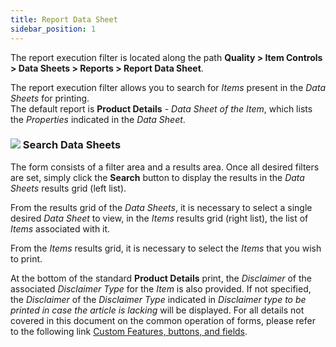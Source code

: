 ```yaml
---
title: Report Data Sheet
sidebar_position: 1
---
```


The report execution filter is located along the path **Quality > Item Controls > Data Sheets > Reports > Report Data Sheet**.   

The report execution filter allows you to search for *Items* present in the *Data Sheets* for printing.   
The default report is **Product Details** - *Data Sheet of the Item*, which lists the *Properties* indicated in the *Data Sheet*.   

### ![](/img/neutral/common/search.png) Search Data Sheets 
The form consists of a filter area and a results area. Once all desired filters are set, simply click the **Search** button to display the results in the *Data Sheets* results grid (left list).   

From the results grid of the *Data Sheets*, it is necessary to select a single desired *Data Sheet* to view, in the *Items* results grid (right list), the list of *Items* associated with it.   

From the *Items* results grid, it is necessary to select the *Items* that you wish to print.   

At the bottom of the standard **Product Details** print, the *Disclaimer* of the associated *Disclaimer Type* for the *Item* is also provided. If not specified, the *Disclaimer* of the *Disclaimer Type* indicated in *Disclaimer type to be printed
in case the article is lacking* will be displayed.
For all details not covered in this document on the common operation of forms, please refer to the following link [Custom Features, buttons, and fields](/docs/guide/common).